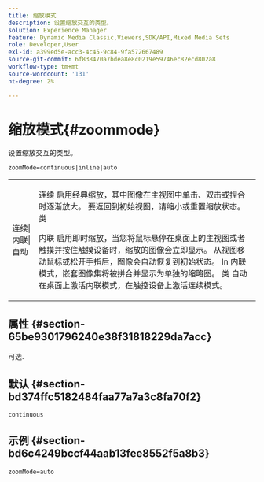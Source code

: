 ```yaml
---
title: 缩放模式
description: 设置缩放交互的类型。
solution: Experience Manager
feature: Dynamic Media Classic,Viewers,SDK/API,Mixed Media Sets
role: Developer,User
exl-id: a399ed5e-acc3-4c45-9c84-9fa572667489
source-git-commit: 6f838470a7bdea8e8c0219e59746ec82ecd802a8
workflow-type: tm+mt
source-wordcount: '131'
ht-degree: 2%

---
```


# 缩放模式{#zoommode}

设置缩放交互的类型。

`zoomMode=continuous|inline|auto`

<table id="table_E314540D347D47699C04EB80D20C0721"> 
 <tbody> 
  <tr> 
   <td colname="col1"> <p> <span class="codeph"> 连续|内联|自动 </span> </p> </td> 
   <td colname="col2"> <p> <span class="codeph"> 连续 </span> 启用经典缩放，其中图像在主视图中单击、双击或捏合时逐渐放大。 要返回到初始视图，请缩小或重置缩放状态。 类 </p> <p> <span class="codeph"> 内联 </span> 启用即时缩放，当您将鼠标悬停在桌面上的主视图或者触摸并按住触摸设备时，缩放的图像会立即显示。 从视图移动鼠标或松开手指后，图像会自动恢复到初始状态。 In <span class="codeph"> 内联 </span> 模式，嵌套图像集将被拼合并显示为单独的缩略图。 类 <span class="codeph"> 自动 </span> 在桌面上激活内联模式，在触控设备上激活连续模式。 </p> </td> 
  </tr> 
 </tbody> 
</table>

## 属性 {#section-65be9301796240e38f31818229da7acc}

可选.

## 默认 {#section-bd374ffc5182484faa77a7a3c8fa70f2}

`continuous`

## 示例 {#section-bd6c4249bccf44aab13fee8552f5a8b3}

`zoomMode=auto`
